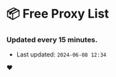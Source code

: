 # :package: Free Proxy List
### Updated every 15 minutes.

- Last updated: `2024-06-08 12:34`

:heart:
